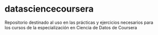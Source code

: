 # datasciencecoursera
Repositorio destinado al uso en las prácticas y ejercicios necesarios para los cursos de la especialización en Ciencia de Datos de Coursera 
